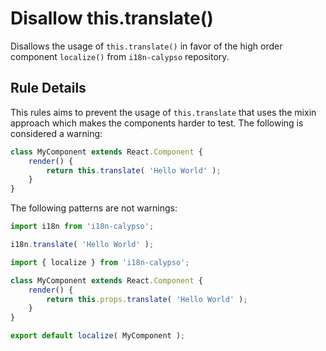 # Disallow this.translate()

Disallows the usage of `this.translate()` in favor of the high order component `localize()` from `i18n-calypso` repository.

## Rule Details

This rules aims to prevent the usage of `this.translate` that uses the mixin approach which makes the components harder to test.
The following is considered a warning:

```js
class MyComponent extends React.Component {
	render() {
		return this.translate( 'Hello World' );
	}
}
```

The following patterns are not warnings:

```js
import i18n from 'i18n-calypso';

i18n.translate( 'Hello World' );
```

```js
import { localize } from 'i18n-calypso';

class MyComponent extends React.Component {
	render() {
		return this.props.translate( 'Hello World' );
	}
}

export default localize( MyComponent );
```
